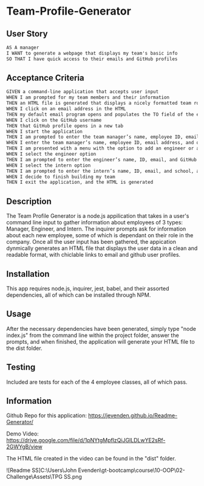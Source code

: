 # Team-Profile-Generator

## User Story

```md
AS A manager
I WANT to generate a webpage that displays my team's basic info
SO THAT I have quick access to their emails and GitHub profiles
```

## Acceptance Criteria

```md
GIVEN a command-line application that accepts user input
WHEN I am prompted for my team members and their information
THEN an HTML file is generated that displays a nicely formatted team roster based on user input
WHEN I click on an email address in the HTML
THEN my default email program opens and populates the TO field of the email with the address
WHEN I click on the GitHub username
THEN that GitHub profile opens in a new tab
WHEN I start the application
THEN I am prompted to enter the team manager’s name, employee ID, email address, and office number
WHEN I enter the team manager’s name, employee ID, email address, and office number
THEN I am presented with a menu with the option to add an engineer or an intern or to finish building my team
WHEN I select the engineer option
THEN I am prompted to enter the engineer’s name, ID, email, and GitHub username, and I am taken back to the menu
WHEN I select the intern option
THEN I am prompted to enter the intern’s name, ID, email, and school, and I am taken back to the menu
WHEN I decide to finish building my team
THEN I exit the application, and the HTML is generated
```

## Description

The Team Profile Generator is a node.js appilication that takes in a user's command line input to gather information about employees of 3 types: Manager, Engineer, and Intern. The inquirer prompts ask for information about each new employee, some of which is dependant on their role in the company. Once all the user input has been gathered, the appication dynmically generates an HTML file that displays the user data in a clean and readable format, with chiclable links to email and github user profiles.

## Installation

This app requires node.js, inquirer, jest, babel, and their assorted dependencies, all of which can be installed through NPM.

## Usage

After the necessary dependencies have been generated, simply type "node index.js" from the command line within the project folder, answer the prompts, and when finished, the application will generate your HTML file to the dist folder.

## Testing

Included are tests for each of the 4 employee classes, all of which pass.

## Information

Github Repo for this application: https://jevenden.github.io/Readme-Generator/

Demo Video: https://drive.google.com/file/d/1pNYtgMpflzQiJGlLDLwYE2sRf-2GWYgB/view

The HTML file created in the video can be found in the "dist" folder.

![Readme SS]C:\Users\John Evenden\gt-bootcamp\course\10-OOP\02-Challenge\Assets\TPG SS.png
